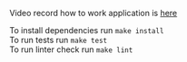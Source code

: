 
Video record how to work application is [here](https://asciinema.org/a/B6gpoKWx3SK3JDuz9LVewTYby)

To install dependencies run ```make install```  
To run tests run ```make test```  
To run linter check run ```make lint```  
